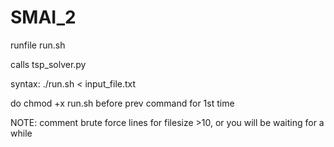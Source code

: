 # SMAI_2
runfile run.sh

calls tsp_solver.py

syntax: ./run.sh < input_file.txt

do chmod +x run.sh before prev command for 1st time


NOTE: comment brute force lines for filesize >10, or you will be waiting for a while
